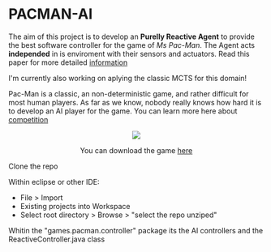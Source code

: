 # PACMAN-AI

The aim of this project is to develop an **Purelly Reactive Agent** to provide the best software controller for the game of *Ms Pac-Man*. The Agent acts **independed** in is enviroment with their sensors and actuators. Read this paper for more detailed [information](https://github.com/IA-Repository/PACMAN-Reactive-Agents/blob/master/paper.pdf)

I'm currently also working on aplying the classic MCTS for this domain!

Pac-Man is a classic, an non-deterministic game, and rather difficult for most human players. As far as we know, nobody really knows how hard it is to develop an AI player for the game.
You can learn more here about [competition](http://www.pacman-vs-ghosts.net/) 

<p align="center">
  <img src="https://cloud.githubusercontent.com/assets/6472330/7148760/09aaa23c-e2fe-11e4-8fc2-7daa28a3800f.PNG" />
</p>

<p align="center">You can download the game <a href="https://github.com/IA-Repository/PACMAN-Reactive-Agents/blob/master/pacman.jar?raw=true" > here </a>
</p>

<p> Clone the repo </p>
<p> Within eclipse or other IDE: </p>
<ul>
  <li>File > Import</li>
  <li>Existing projects into Workspace</li>
  <li>Select root directory > Browse > "select the repo unziped"</li>
</ul>
<p>Whitin the "games.pacman.controller" package its the AI controllers and the ReactiveController.java class</p>
